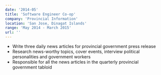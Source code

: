 ```yaml
---
date: '2014-05'
title: 'Software Engineer Co-op'
company: 'Provincial Information'
location: 'San Jose, Dinagat Islands'
range: 'May 2014 - March 2015'
url: ''
---
```


- Write three daily news articles for provincial government press release
- Research news-worthy topics, cover events, interview political personalities and government workers
- Responsible for all the news articles in the quarterly provincial government tabloid
